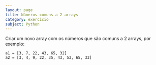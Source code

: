 ```yaml
---
layout: page
title: Números comuns a 2 arrays
category: exercicio
subject: Python
---
```

Criar um novo array com os números que são comuns a 2 arrays, por exemplo:

    a1 = [3, 7, 22, 43, 65, 32]
    a2 = [3, 4, 9, 22, 35, 43, 53, 65, 33]